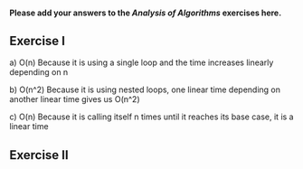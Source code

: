 #### Please add your answers to the **_Analysis of Algorithms_** exercises here.

## Exercise I

a) O(n)
Because it is using a single loop and the time increases linearly depending on n

b) O(n^2)
Because it is using nested loops, one linear time depending on another linear time gives us O(n^2)

c) O(n)
Because it is calling itself n times until it reaches its base case, it is a linear time

## Exercise II
